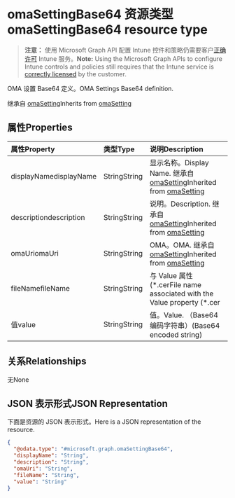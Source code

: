 # <a name="omasettingbase64-resource-type"></a><span data-ttu-id="6a3d1-101">omaSettingBase64 资源类型</span><span class="sxs-lookup"><span data-stu-id="6a3d1-101">omaSettingBase64 resource type</span></span>

> <span data-ttu-id="6a3d1-102">**注意：** 使用 Microsoft Graph API 配置 Intune 控件和策略仍需要客户[正确许可](https://go.microsoft.com/fwlink/?linkid=839381) Intune 服务。</span><span class="sxs-lookup"><span data-stu-id="6a3d1-102">**Note:** Using the Microsoft Graph APIs to configure Intune controls and policies still requires that the Intune service is [correctly licensed](https://go.microsoft.com/fwlink/?linkid=839381) by the customer.</span></span>

<span data-ttu-id="6a3d1-103">OMA 设置 Base64 定义。</span><span class="sxs-lookup"><span data-stu-id="6a3d1-103">OMA Settings Base64 definition.</span></span>

<span data-ttu-id="6a3d1-104">继承自 [omaSetting](../resources/intune_deviceconfig_omasetting.md)</span><span class="sxs-lookup"><span data-stu-id="6a3d1-104">Inherits from [omaSetting](../resources/intune_deviceconfig_omasetting.md)</span></span>

## <a name="properties"></a><span data-ttu-id="6a3d1-105">属性</span><span class="sxs-lookup"><span data-stu-id="6a3d1-105">Properties</span></span>
|<span data-ttu-id="6a3d1-106">属性</span><span class="sxs-lookup"><span data-stu-id="6a3d1-106">Property</span></span>|<span data-ttu-id="6a3d1-107">类型</span><span class="sxs-lookup"><span data-stu-id="6a3d1-107">Type</span></span>|<span data-ttu-id="6a3d1-108">说明</span><span class="sxs-lookup"><span data-stu-id="6a3d1-108">Description</span></span>|
|:---|:---|:---|
|<span data-ttu-id="6a3d1-109">displayName</span><span class="sxs-lookup"><span data-stu-id="6a3d1-109">displayName</span></span>|<span data-ttu-id="6a3d1-110">String</span><span class="sxs-lookup"><span data-stu-id="6a3d1-110">String</span></span>|<span data-ttu-id="6a3d1-111">显示名称。</span><span class="sxs-lookup"><span data-stu-id="6a3d1-111">Display Name.</span></span> <span data-ttu-id="6a3d1-112">继承自 [omaSetting](../resources/intune_deviceconfig_omasetting.md)</span><span class="sxs-lookup"><span data-stu-id="6a3d1-112">Inherited from [omaSetting](../resources/intune_deviceconfig_omasetting.md)</span></span>|
|<span data-ttu-id="6a3d1-113">description</span><span class="sxs-lookup"><span data-stu-id="6a3d1-113">description</span></span>|<span data-ttu-id="6a3d1-114">String</span><span class="sxs-lookup"><span data-stu-id="6a3d1-114">String</span></span>|<span data-ttu-id="6a3d1-115">说明。</span><span class="sxs-lookup"><span data-stu-id="6a3d1-115">Description.</span></span> <span data-ttu-id="6a3d1-116">继承自 [omaSetting](../resources/intune_deviceconfig_omasetting.md)</span><span class="sxs-lookup"><span data-stu-id="6a3d1-116">Inherited from [omaSetting](../resources/intune_deviceconfig_omasetting.md)</span></span>|
|<span data-ttu-id="6a3d1-117">omaUri</span><span class="sxs-lookup"><span data-stu-id="6a3d1-117">omaUri</span></span>|<span data-ttu-id="6a3d1-118">String</span><span class="sxs-lookup"><span data-stu-id="6a3d1-118">String</span></span>|<span data-ttu-id="6a3d1-119">OMA。</span><span class="sxs-lookup"><span data-stu-id="6a3d1-119">OMA.</span></span> <span data-ttu-id="6a3d1-120">继承自 [omaSetting](../resources/intune_deviceconfig_omasetting.md)</span><span class="sxs-lookup"><span data-stu-id="6a3d1-120">Inherited from [omaSetting](../resources/intune_deviceconfig_omasetting.md)</span></span>|
|<span data-ttu-id="6a3d1-121">fileName</span><span class="sxs-lookup"><span data-stu-id="6a3d1-121">fileName</span></span>|<span data-ttu-id="6a3d1-122">String</span><span class="sxs-lookup"><span data-stu-id="6a3d1-122">String</span></span>|<span data-ttu-id="6a3d1-123">与 Value 属性 (\*.cer</span><span class="sxs-lookup"><span data-stu-id="6a3d1-123">File name associated with the Value property (\*.cer</span></span> | <span data-ttu-id="6a3d1-124">\*.crt</span><span class="sxs-lookup"><span data-stu-id="6a3d1-124">\*.crt</span></span> | <span data-ttu-id="6a3d1-125">\*.p7b</span><span class="sxs-lookup"><span data-stu-id="6a3d1-125">\*.p7b</span></span> | <span data-ttu-id="6a3d1-126">\*.bin)。</span><span class="sxs-lookup"><span data-stu-id="6a3d1-126">\*.bin).</span></span>|
|<span data-ttu-id="6a3d1-127">值</span><span class="sxs-lookup"><span data-stu-id="6a3d1-127">value</span></span>|<span data-ttu-id="6a3d1-128">String</span><span class="sxs-lookup"><span data-stu-id="6a3d1-128">String</span></span>|<span data-ttu-id="6a3d1-129">值。</span><span class="sxs-lookup"><span data-stu-id="6a3d1-129">Value.</span></span> <span data-ttu-id="6a3d1-130">（Base64 编码字符串）</span><span class="sxs-lookup"><span data-stu-id="6a3d1-130">(Base64 encoded string)</span></span>|

## <a name="relationships"></a><span data-ttu-id="6a3d1-131">关系</span><span class="sxs-lookup"><span data-stu-id="6a3d1-131">Relationships</span></span>
<span data-ttu-id="6a3d1-132">无</span><span class="sxs-lookup"><span data-stu-id="6a3d1-132">None</span></span>
## <a name="json-representation"></a><span data-ttu-id="6a3d1-133">JSON 表示形式</span><span class="sxs-lookup"><span data-stu-id="6a3d1-133">JSON Representation</span></span>
<span data-ttu-id="6a3d1-134">下面是资源的 JSON 表示形式。</span><span class="sxs-lookup"><span data-stu-id="6a3d1-134">Here is a JSON representation of the resource.</span></span>
<!-- {
  "blockType": "resource",
  "@odata.type": "microsoft.graph.omaSettingBase64"
}
-->
``` json
{
  "@odata.type": "#microsoft.graph.omaSettingBase64",
  "displayName": "String",
  "description": "String",
  "omaUri": "String",
  "fileName": "String",
  "value": "String"
}
```




